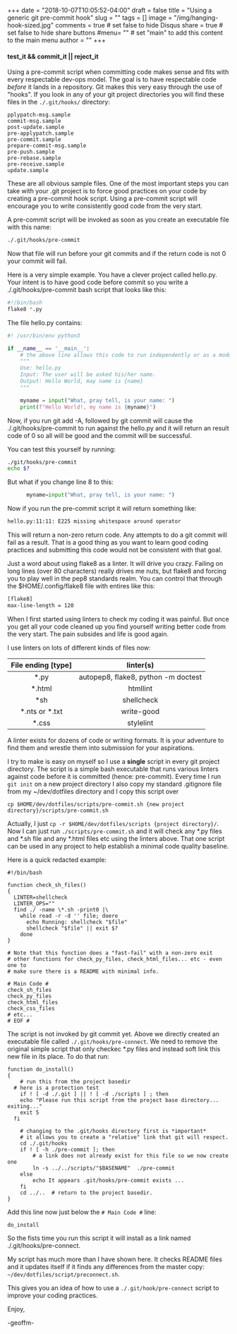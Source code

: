 +++
date = "2018-10-07T10:05:52-04:00"
draft = false
title = "Using a generic git pre-commit hook"
slug = ""
tags = []
image = "/img/hanging-hook-sized.jpg"
comments = true	# set false to hide Disqus
share = true	# set false to hide share buttons
#menu= ""		# set "main" to add this content to the main menu
author = ""
+++

#### test_it && commit_it || reject_it

Using a pre-commit script when committing code makes sense and fits with every respectable dev-ops model.
The goal is to have respectable code *before* it lands in a repository. Git makes this very easy through the use
of "hooks". If you look in any of your git project directories you will find these files in the `./.git/hooks/` directory:

<!--more-->

```
pplypatch-msg.sample
commit-msg.sample
post-update.sample
pre-applypatch.sample
pre-commit.sample
prepare-commit-msg.sample
pre-push.sample
pre-rebase.sample
pre-receive.sample
update.sample
```

These are all obvious sample files. One of the most important steps you can take with your .git project is to force
good practices on your code by creating a pre-commit hook script. Using a pre-commit script will encourage
you to write consistently good code from the very start. 

A pre-commit script will be invoked as soon as you create an executable file with this name:

```bash
./.git/hooks/pre-commit
```

Now that file will run before your git commits and if the return code is not 0 your commit will fail.

Here is a very simple example. You have a clever project called hello.py. Your intent is to have good code before
commit so you write a ./.git/hooks/pre-commit bash script that looks like this:

```bash
#!/bin/bash
flake8 *.py
``` 

The file hello.py contains:

```python
#! /usr/bin/env python3

if __name__ == '__main__':
    # the above line allows this code to run independently or as a module
    """
    Use: hello.py
    Input: The user will be asked his/her name.
    Output: Hello World, may name is {name}
    """

    myname = input("What, pray tell, is your name: ")
    print(f"Hello World!, my name is {myname}")
```

Now, if you run git add -A, followed by git commit will cause the ./.git/hooks/pre-commit to run against the hello.py
and it will return an result code of 0 so all will be good and the commit will be successful.

You can test this yourself by running:

```bash
./git/hooks/pre-commit
echo $?
```

But what if you change line 8 to this:

```python
      myname=input("What, pray tell, is your name: ")
```

Now if you run the pre-commit script it will return something like:

```bash
hello.py:11:11: E225 missing whitespace around operator
```

This will return a non-zero return code. Any attempts to do a git commit will fail as a result. That is a good thing
as you want to learn good coding practices and submitting this code would not be consistent with that goal.

Just a word about using flake8 as a linter. It will drive you crazy. Failing on long lines (over 80 characters)
really drives me nuts, but flake8 and forcing you to play well in the pep8 standards realm. You can control that 
through the $HOME/.config/flake8 file with entires like this:

```bash
[flake8]
max-line-length = 120
```
When I first started using linters to check my coding it was painful. But once you get all your code cleaned up
you find yourself writing better code from the very start. The pain subsides and life is good again.

I use linters on lots of different kinds of files now:

| File ending [type] | linter(s) |
|:------------------:|:------:|
| \*.py              | autopep8, flake8, python -m doctest |
| \*.html            | htmllint |
| \*sh               | shellcheck |
| \*.nts or \*.txt   | write-good |
| \*.css             | stylelint  |

A linter exists for dozens of code or writing formats. It is your adventure to find them and wrestle them into submission for your aspirations.

I try to make is easy on myself so I use a **single** script in every git project directory. The script is a simple bash executable that runs various linters against code before it is committed (hence: pre-commit). Every time I run `git init` on a new project directory I also
copy my standard .gitignore file from my ~/dev/dotfiles directory and I copy this script over

```
cp $HOME/dev/dotfiles/scripts/pre-commit.sh {new project directory}/scripts/pre-commit.sh
```


Actually, I just `cp -r $HOME/dev/dotfiles/scripts {project directory}/`. Now I can
just run `./scripts/pre-commit.sh` and it will check any *.py files and *.sh file and any 
\*.html files etc using the linters above. That one script can be used in any project to
help establish a minimal code quality baseline.

Here is a quick redacted example:

```
#!/bin/bash

function check_sh_files()
{
  LINTER=shellcheck
  LINTER_OPS=""
  find ./ -name \*.sh -print0 |\
    while read -r -d '' file; doere 
      echo Running: shellcheck "$file"
      shellcheck "$file" || exit $?
    done
}

# Note that this function does a "fast-fail" with a non-zero exit
# other functions for check_py_files, check_html_files... etc - even one to
# make sure there is a README with minimal info.

# Main Code #
check_sh_files
check_py_files
check_html_files
check_css_files
# etc...
# EOF #
```

The script is not invoked by git commit yet. Above we directly created an executable file called `./.git/hooks/pre-connect`.
We need to remove the original simple script that only checkec \*.py files and instead soft link this new file in its place.
To do that run:

```
function do_install()
{
	# run this from the project basedir 
  # here is a protection test
	if ! [ -d ./.git ] || ! [ -d ./scripts ] ; then
    echo "Please run this script from the project base directory... exiting..."
    exit 5
  fi

	# changing to the .git/hooks directory first is *important*
	# it allows you to create a "relative" link that git will respect.
	cd ./.git/hooks
	if ! [ -h ./pre-commit ]; then
		# a link does not already exist for this file so we now create one
		ln -s ../../scripts/"$BASENAME"  ./pre-commit
	else
		echo It appears .git/hooks/pre-commit exists ...
	fi
	cd ../..  # return to the project basedir.
}
```

Add this line now just below the `# Main Code #` line:

```
do_install
```

So the fists time you run this script it will install as a link named ./.git/hooks/pre-connect.

My script has much more than I have shown here. It checks README files and it updates itself
if it finds any differences from the master copy:  `~/dev/dotfiles/script/preconnect.sh`.

 
This gives you an idea of how to use a `./.git/hook/pre-connect` script to improve your coding practices.

Enjoy,

-geoffm-

